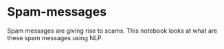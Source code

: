 # Spam-messages
Spam messages are giving rise to scams. This notebook looks at what are these spam messages using NLP.
